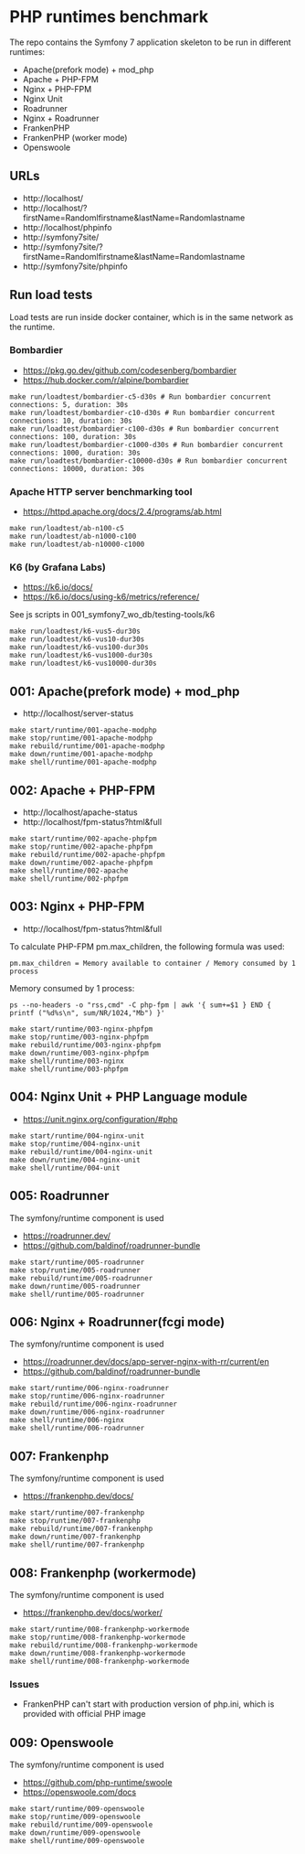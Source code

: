 # PHP runtimes benchmark

The repo contains the Symfony 7 application skeleton to be run in different runtimes:

- Apache(prefork mode) + mod_php
- Apache + PHP-FPM
- Nginx + PHP-FPM
- Nginx Unit
- Roadrunner
- Nginx + Roadrunner
- FrankenPHP
- FrankenPHP (worker mode)
- Openswoole

## URLs

- http://localhost/
- http://localhost/?firstName=Randomlfirstname&lastName=Randomlastname
- http://localhost/phpinfo
- http://symfony7site/
- http://symfony7site/?firstName=Randomlfirstname&lastName=Randomlastname
- http://symfony7site/phpinfo

## Run load tests

Load tests are run inside docker container, which is in the same network as the runtime.

### Bombardier

- https://pkg.go.dev/github.com/codesenberg/bombardier
- https://hub.docker.com/r/alpine/bombardier

```shell
make run/loadtest/bombardier-c5-d30s # Run bombardier concurrent connections: 5, duration: 30s
make run/loadtest/bombardier-c10-d30s # Run bombardier concurrent connections: 10, duration: 30s
make run/loadtest/bombardier-c100-d30s # Run bombardier concurrent connections: 100, duration: 30s
make run/loadtest/bombardier-c1000-d30s # Run bombardier concurrent connections: 1000, duration: 30s
make run/loadtest/bombardier-c10000-d30s # Run bombardier concurrent connections: 10000, duration: 30s
```

### Apache HTTP server benchmarking tool

- https://httpd.apache.org/docs/2.4/programs/ab.html

```shell
make run/loadtest/ab-n100-c5
make run/loadtest/ab-n1000-c100
make run/loadtest/ab-n10000-c1000
```

### K6 (by Grafana Labs)

- https://k6.io/docs/
- https://k6.io/docs/using-k6/metrics/reference/

See js scripts in 001_symfony7_wo_db/testing-tools/k6

```shell
make run/loadtest/k6-vus5-dur30s
make run/loadtest/k6-vus10-dur30s
make run/loadtest/k6-vus100-dur30s
make run/loadtest/k6-vus1000-dur30s
make run/loadtest/k6-vus10000-dur30s
```

## 001: Apache(prefork mode) + mod_php

- http://localhost/server-status


```shell
make start/runtime/001-apache-modphp
make stop/runtime/001-apache-modphp
make rebuild/runtime/001-apache-modphp
make down/runtime/001-apache-modphp
make shell/runtime/001-apache-modphp
```

## 002: Apache + PHP-FPM

- http://localhost/apache-status
- http://localhost/fpm-status?html&full


```shell
make start/runtime/002-apache-phpfpm
make stop/runtime/002-apache-phpfpm
make rebuild/runtime/002-apache-phpfpm
make down/runtime/002-apache-phpfpm
make shell/runtime/002-apache
make shell/runtime/002-phpfpm
```

## 003: Nginx + PHP-FPM

- http://localhost/fpm-status?html&full

To calculate PHP-FPM pm.max_children, the following formula was used:
```
pm.max_children = Memory available to container / Memory consumed by 1 process
```

Memory consumed by 1 process:
```shell
ps --no-headers -o "rss,cmd" -C php-fpm | awk '{ sum+=$1 } END { printf ("%d%s\n", sum/NR/1024,"Mb") }'
```

```shell
make start/runtime/003-nginx-phpfpm
make stop/runtime/003-nginx-phpfpm
make rebuild/runtime/003-nginx-phpfpm
make down/runtime/003-nginx-phpfpm
make shell/runtime/003-nginx
make shell/runtime/003-phpfpm
```

## 004: Nginx Unit + PHP Language module

- https://unit.nginx.org/configuration/#php

```shell
make start/runtime/004-nginx-unit
make stop/runtime/004-nginx-unit
make rebuild/runtime/004-nginx-unit
make down/runtime/004-nginx-unit
make shell/runtime/004-unit
```

## 005: Roadrunner

The symfony/runtime component is used

- https://roadrunner.dev/
- https://github.com/baldinof/roadrunner-bundle

```shell
make start/runtime/005-roadrunner
make stop/runtime/005-roadrunner
make rebuild/runtime/005-roadrunner
make down/runtime/005-roadrunner
make shell/runtime/005-roadrunner
```

## 006: Nginx + Roadrunner(fcgi mode)

The symfony/runtime component is used

- https://roadrunner.dev/docs/app-server-nginx-with-rr/current/en
- https://github.com/baldinof/roadrunner-bundle

```shell
make start/runtime/006-nginx-roadrunner
make stop/runtime/006-nginx-roadrunner
make rebuild/runtime/006-nginx-roadrunner
make down/runtime/006-nginx-roadrunner
make shell/runtime/006-nginx
make shell/runtime/006-roadrunner
```

## 007: Frankenphp

The symfony/runtime component is used

- https://frankenphp.dev/docs/

```shell
make start/runtime/007-frankenphp
make stop/runtime/007-frankenphp
make rebuild/runtime/007-frankenphp
make down/runtime/007-frankenphp
make shell/runtime/007-frankenphp
```

## 008: Frankenphp (workermode)

The symfony/runtime component is used

- https://frankenphp.dev/docs/worker/

```shell
make start/runtime/008-frankenphp-workermode
make stop/runtime/008-frankenphp-workermode
make rebuild/runtime/008-frankenphp-workermode
make down/runtime/008-frankenphp-workermode
make shell/runtime/008-frankenphp-workermode
```

### Issues
- FrankenPHP can't start with production version of php.ini, which is provided with official PHP image


## 009: Openswoole

The symfony/runtime component is used

- https://github.com/php-runtime/swoole
- https://openswoole.com/docs

```shell
make start/runtime/009-openswoole
make stop/runtime/009-openswoole
make rebuild/runtime/009-openswoole
make down/runtime/009-openswoole
make shell/runtime/009-openswoole
```
